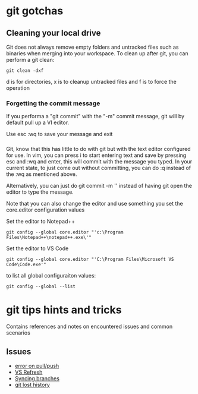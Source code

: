 
# git gotchas

## Cleaning your local drive
Git does not always remove empty folders and untracked files such as binaries when merging into your workspace. To clean up after git, you can perform a git clean:

```
git clean -dxf
```
d is for directories, x is to cleanup untracked files and f is to force the operation


### Forgetting the commit message
If you performa a "git commit" with the "-m" commit message, git will by default pull up a VI editor.

Use esc :wq to save your message and exit

### 
Git, know that this has little to do with git but with the text editor configured for use. In vim, you can press i to start entering text and save by pressing esc and :wq and enter, this will commit with the message you typed. In your current state, to just come out without committing, you can do :q instead of the :wq as mentioned above.

Alternatively, you can just do git commit -m '<message>' instead of having git open the editor to type the message.

Note that you can also change the editor and use something you set the core.editor configuration values


Set the editor to Notepad++
```
git config --global core.editor "'c:\Program Files\Notepad++\notepad++.exe\'"
```

Set the editor to VS Code
```
git config --global core.editor "'C:\Program Files\Microsoft VS Code\Code.exe'"
```

to list all global configuraiton values:
```
git config --global --list 
```

# git tips hints and tricks

Contains references and notes on encountered issues and common scenarios

## Issues

- [error on pull/push](https://stackoverflow.com/questions/57592530/latest-update-brings-github-error-on-pull-push-or-sync)
- [VS Refresh](https://developercommunity.visualstudio.com/content/problem/126925/git-in-team-explorer-branches-refresh-button-does.html)
- [Syncing branches](https://stackoverflow.com/questions/56553960/syncing-branches-from-github-to-local-repo-in-vs2019)
- [git lost history](https://docs.microsoft.com/en-us/azure/devops/repos/git/git-log-history-simplification?view=azure-devops)